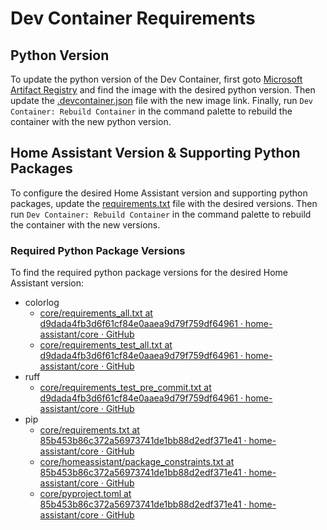 # Dev Container Requirements

## Python Version

To update the python version of the Dev Container, first goto [Microsoft Artifact Registry](https://mcr.microsoft.com/en-us/product/devcontainers/python/about) and find the image with the desired python version.
Then update the [.devcontainer.json](../.devcontainer.json) file with the new image link.
Finally, run `Dev Container: Rebuild Container` in the command palette to rebuild the container with the new python version.

## Home Assistant Version & Supporting Python Packages

To configure the desired Home Assistant version and supporting python packages, update the [requirements.txt](../requirements.txt) file with the desired versions.
Then run `Dev Container: Rebuild Container` in the command palette to rebuild the container with the new versions.

### Required Python Package Versions

To find the required python package versions for the desired Home Assistant version:

- colorlog
  - [core/requirements_all.txt at d9dada4fb3d6f61cf84e0aaea9d79f759df64961 · home-assistant/core · GitHub](https://github.com/home-assistant/core/blob/d9dada4fb3d6f61cf84e0aaea9d79f759df64961/requirements_all.txt#L658)
  - [core/requirements_test_all.txt at d9dada4fb3d6f61cf84e0aaea9d79f759df64961 · home-assistant/core · GitHub](https://github.com/home-assistant/core/blob/d9dada4fb3d6f61cf84e0aaea9d79f759df64961/requirements_test_all.txt#L548)
- ruff
  - [core/requirements_test_pre_commit.txt at d9dada4fb3d6f61cf84e0aaea9d79f759df64961 · home-assistant/core · GitHub](https://github.com/home-assistant/core/blob/d9dada4fb3d6f61cf84e0aaea9d79f759df64961/requirements_test_pre_commit.txt#L4)
- pip
  - [core/requirements.txt at 85b453b86c372a56973741de1bb88d2edf371e41 · home-assistant/core · GitHub](https://github.com/home-assistant/core/blob/85b453b86c372a56973741de1bb88d2edf371e41/requirements.txt#L32)
  - [core/homeassistant/package_constraints.txt at 85b453b86c372a56973741de1bb88d2edf371e41 · home-assistant/core · GitHub](https://github.com/home-assistant/core/blob/85b453b86c372a56973741de1bb88d2edf371e41/homeassistant/package_constraints.txt#L45)
  - [core/pyproject.toml at 85b453b86c372a56973741de1bb88d2edf371e41 · home-assistant/core · GitHub](https://github.com/home-assistant/core/blob/85b453b86c372a56973741de1bb88d2edf371e41/pyproject.toml#L57)